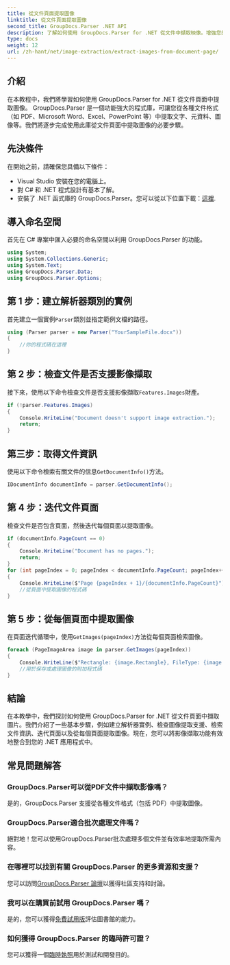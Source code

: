```yaml
---
title: 從文件頁面提取圖像
linktitle: 從文件頁面提取圖像
second_title: GroupDocs.Parser .NET API
description: 了解如何使用 GroupDocs.Parser for .NET 從文件中擷取映像。增強您的文件處理能力。
type: docs
weight: 12
url: /zh-hant/net/image-extraction/extract-images-from-document-page/
---
```

## 介紹
在本教程中，我們將學習如何使用 GroupDocs.Parser for .NET 從文件頁面中提取圖像。 GroupDocs.Parser 是一個功能強大的程式庫，可讓您從各種文件格式（如 PDF、Microsoft Word、Excel、PowerPoint 等）中提取文字、元資料、圖像等。我們將逐步完成使用此庫從文件頁面中提取圖像的必要步驟。
## 先決條件
在開始之前，請確保您具備以下條件：
- Visual Studio 安裝在您的電腦上。
- 對 C# 和 .NET 程式設計有基本了解。
- 安裝了 .NET 函式庫的 GroupDocs.Parser。您可以從以下位置下載：[這裡](https://releases.groupdocs.com/parser/net/).

## 導入命名空間
首先在 C# 專案中匯入必要的命名空間以利用 GroupDocs.Parser 的功能。
```csharp
using System;
using System.Collections.Generic;
using System.Text;
using GroupDocs.Parser.Data;
using GroupDocs.Parser.Options;
```
## 第 1 步：建立解析器類別的實例
首先建立一個實例`Parser`類別並指定範例文檔的路徑。
```csharp
using (Parser parser = new Parser("YourSampleFile.docx"))
{
    //你的程式碼在這裡
}
```
## 第 2 步：檢查文件是否支援影像擷取
接下來，使用以下命令檢查文件是否支援影像擷取`Features.Images`財產。
```csharp
if (!parser.Features.Images)
{
    Console.WriteLine("Document doesn't support image extraction.");
    return;
}
```
## 第三步：取得文件資訊
使用以下命令檢索有關文件的信息`GetDocumentInfo()`方法。
```csharp
IDocumentInfo documentInfo = parser.GetDocumentInfo();
```
## 第 4 步：迭代文件頁面
檢查文件是否包含頁面，然後迭代每個頁面以提取圖像。
```csharp
if (documentInfo.PageCount == 0)
{
    Console.WriteLine("Document has no pages.");
    return;
}
for (int pageIndex = 0; pageIndex < documentInfo.PageCount; pageIndex++)
{
    Console.WriteLine($"Page {pageIndex + 1}/{documentInfo.PageCount}");
    //從頁面中提取圖像的程式碼
}
```
## 第 5 步：從每個頁面中提取圖像
在頁面迭代循環中，使用`GetImages(pageIndex)`方法從每個頁面檢索圖像。
```csharp
foreach (PageImageArea image in parser.GetImages(pageIndex))
{
    Console.WriteLine($"Rectangle: {image.Rectangle}, FileType: {image.FileType}");
    //用於保存或處理圖像的附加程式碼
}
```

## 結論
在本教學中，我們探討如何使用 GroupDocs.Parser for .NET 從文件頁面中擷取圖片。我們介紹了一些基本步驟，例如建立解析器實例、檢查圖像提取支援、檢索文件資訊、迭代頁面以及從每個頁面提取圖像。現在，您可以將影像擷取功能有效地整合到您的 .NET 應用程式中。

## 常見問題解答
### GroupDocs.Parser可以從PDF文件中擷取影像嗎？
是的，GroupDocs.Parser 支援從各種文件格式（包括 PDF）中提取圖像。
### GroupDocs.Parser適合批次處理文件嗎？
絕對地！您可以使用GroupDocs.Parser批次處理多個文件並有效率地提取所需內容。
### 在哪裡可以找到有關 GroupDocs.Parser 的更多資源和支援？
您可以訪問[GroupDocs.Parser 論壇](https://forum.groupdocs.com/c/parser/17)以獲得社區支持和討論。
### 我可以在購買前試用 GroupDocs.Parser 嗎？
是的，您可以獲得[免費試用版](https://releases.groupdocs.com/)評估圖書館的能力。
### 如何獲得 GroupDocs.Parser 的臨時許可證？
您可以獲得一個[臨時執照](https://purchase.groupdocs.com/temporary-license/)用於測試和開發目的。